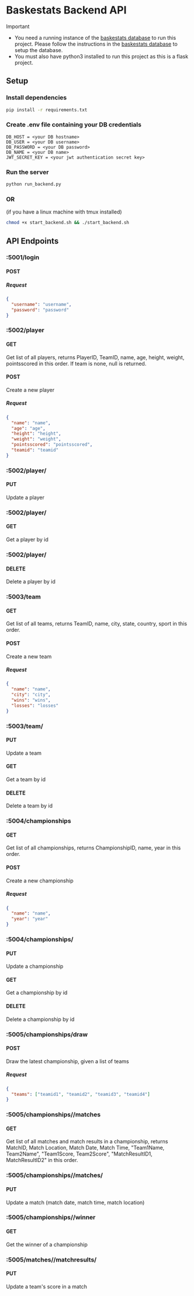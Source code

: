 # Baskestats Backend API

> [!IMPORTANT]
> - You need a running instance of the [baskestats database](../database/README.md) to run this project. Please follow the instructions in the [baskestats database](../database/README.md) to setup the database.
> - You must also have python3 installed to run this project as this is a flask project.


## Setup

### Install dependencies

```bash
pip install -r requirements.txt
```
### Create .env file containing your DB credentials
```
DB_HOST = <your DB hostname>
DB_USER = <your DB username>
DB_PASSWORD = <your DB password>
DB_NAME = <your DB name>
JWT_SECRET_KEY = <your jwt authentication secret key>
```

### Run the server

```bash
python run_backend.py
```

### OR
(if you have a linux machine with tmux installed)

```bash
chmod +x start_backend.sh && ./start_backend.sh
```

## API Endpoints

### :5001/login

#### POST

##### Request

```json
{
  "username": "username",
  "password": "password"
}
```

### :5002/player

#### GET

Get list of all players, returns PlayerID, TeamID, name, age, height, weight, pointsscored in this order. If team is none, null is returned.

#### POST

Create a new player

##### Request

```json
{
  "name": "name",
  "age": "age",
  "height": "height",
  "weight": "weight",
  "pointsscored": "pointsscored",
  "teamid": "teamid"
}
```

### :5002/player/<playerid>

#### PUT

Update a player

### :5002/player/<playerid>

#### GET

Get a player by id

### :5002/player/<playerid>

#### DELETE

Delete a player by id

### :5003/team

#### GET

Get list of all teams, returns TeamID, name, city, state, country, sport in this order.

#### POST

Create a new team

##### Request

```json
{
  "name": "name",
  "city": "city",
  "wins": "wins",
  "losses": "losses"
}
```

### :5003/team/<teamid>

#### PUT

Update a team

#### GET

Get a team by id

#### DELETE

Delete a team by id

### :5004/championships

#### GET

Get list of all championships, returns ChampionshipID, name, year in this order.

#### POST

Create a new championship

##### Request

```json
{
  "name": "name",
  "year": "year"
}
```

### :5004/championships/<championshipid>

#### PUT

Update a championship

#### GET

Get a championship by id

#### DELETE

Delete a championship by id

### :5005/championships/draw

#### POST

Draw the latest championship, given a list of teams

##### Request

```json
{
  "teams": ["teamid1", "teamid2", "teamid3", "teamid4"]
}
```

### :5005/championships/<championshipid>/matches

#### GET

Get list of all matches and match results in a championship, returns MatchID, Match Location, Match Date, Match Time, "Team1Name, Team2Name", "Team1Score, Team2Score", "MatchResultID1, MatchResultID2" in this order.

### :5005/championships/<championshipid>/matches/<matchid>

#### PUT

Update a match (match date, match time, match location)

### :5005/championships/<championshipid>/winner

#### GET

Get the winner of a championship

### :5005/matches/<matchid>/matchresults/<matchresultid>

#### PUT

Update a team's score in a match
